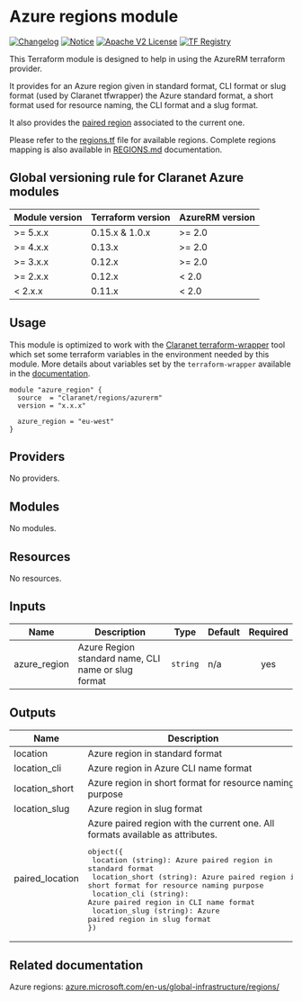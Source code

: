 # Azure regions module
[![Changelog](https://img.shields.io/badge/changelog-release-green.svg)](CHANGELOG.md) [![Notice](https://img.shields.io/badge/notice-copyright-yellow.svg)](NOTICE) [![Apache V2 License](https://img.shields.io/badge/license-Apache%20V2-orange.svg)](LICENSE) [![TF Registry](https://img.shields.io/badge/terraform-registry-blue.svg)](https://registry.terraform.io/modules/claranet/regions/azurerm/)

This Terraform module is designed to help in using the AzureRM terraform provider.

It provides for an Azure region given in standard format, CLI format or slug format (used by Claranet tfwrapper) the 
Azure standard format, a short format used for resource naming, the CLI format and a slug format.

It also provides the [paired region](https://docs.microsoft.com/en-us/azure/availability-zones/cross-region-replication-azure) associated to the current one.

Please refer to the [regions.tf](regions.tf) file for available regions.
Complete regions mapping is also available in [REGIONS.md](REGIONS.md) documentation.

<!-- BEGIN_TF_DOCS -->
## Global versioning rule for Claranet Azure modules

| Module version | Terraform version | AzureRM version |
| -------------- | ----------------- | --------------- |
| >= 5.x.x       | 0.15.x & 1.0.x    | >= 2.0          |
| >= 4.x.x       | 0.13.x            | >= 2.0          |
| >= 3.x.x       | 0.12.x            | >= 2.0          |
| >= 2.x.x       | 0.12.x            | < 2.0           |
| <  2.x.x       | 0.11.x            | < 2.0           |

## Usage

This module is optimized to work with the [Claranet terraform-wrapper](https://github.com/claranet/terraform-wrapper) tool
which set some terraform variables in the environment needed by this module.
More details about variables set by the `terraform-wrapper` available in the [documentation](https://github.com/claranet/terraform-wrapper#environment).

```hcl
module "azure_region" {
  source  = "claranet/regions/azurerm"
  version = "x.x.x"

  azure_region = "eu-west"
}

```

## Providers

No providers.

## Modules

No modules.

## Resources

No resources.

## Inputs

| Name | Description | Type | Default | Required |
|------|-------------|------|---------|:--------:|
| azure\_region | Azure Region standard name, CLI name or slug format | `string` | n/a | yes |

## Outputs

| Name | Description |
|------|-------------|
| location | Azure region in standard format |
| location\_cli | Azure region in Azure CLI name format |
| location\_short | Azure region in short format for resource naming purpose |
| location\_slug | Azure region in slug format |
| paired\_location | Azure paired region with the current one. All formats available as attributes.<pre>object({<br>  location (string): Azure paired region in standard format<br>  location_short (string): Azure paired region in short format for resource naming purpose<br>  location_cli (string): Azure paired region in CLI name format<br>  location_slug (string): Azure paired region in slug format<br>})</pre> |
<!-- END_TF_DOCS -->

## Related documentation

Azure regions: [azure.microsoft.com/en-us/global-infrastructure/regions/](https://azure.microsoft.com/en-us/global-infrastructure/regions/)
